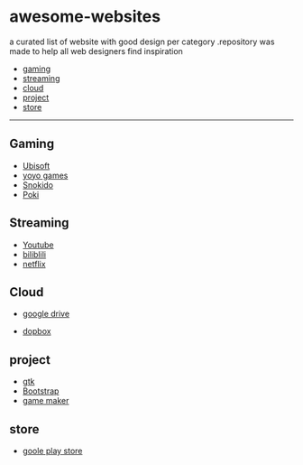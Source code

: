 

awesome-websites
================================================


a curated list of website with good design  per category .repository was made to help all web designers find inspiration
- [gaming](#gaming)
- [streaming](#streaming)
- [cloud](#cloud)
- [project](#project)
- [store](#store)

___


## Gaming

- [Ubisoft](https://www.ubisoft.com/)
- [yoyo games](https://www.yoyogames.com/)
- [Snokido](https://www.snokido.com/)
- [Poki](https://poki.com/)

## Streaming
- [Youtube](https://youtube.com/)
- [biliblili](https://www.bilibili.tv/)
- [netflix](https://www.netflix.com/)

## Cloud
- [google drive](https://drive.google.com/drive/my-drive)

- [dopbox](https://www.dropbox.com/)

## project

- [gtk](https://www.gtk.org/)
- [Bootstrap](https://getbootstrap.com/)
- [game maker](https://gamemaker.io)

## store
- [goole play store](https://play.google.com/)

